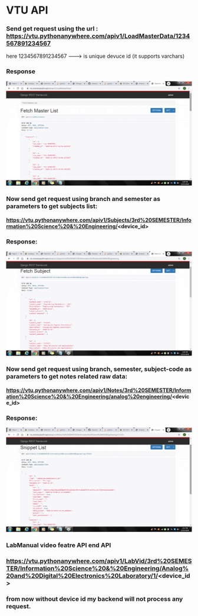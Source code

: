 
# VTU API
### Send get request using the url : https://vtu.pythonanywhere.com/apiv1/LoadMasterData/1234567891234567
here 1234567891234567 ---> is unique devuce id (it supports varchars)

### Response

![alt text](https://github.com/chandusanjith/VTU/blob/master/vtu1.png?raw=true)

### Now send get request using branch and semester as parameters to get subjects list:
#### https://vtu.pythonanywhere.com/apiv1/Subjects/3rd%20SEMESTER/Information%20Science%20&%20Engineering/<device_id>
### Response:
![alt text](https://github.com/chandusanjith/VTU/blob/master/vtu2.png?raw=true)

### Now send get request using branch, semester, subject-code as parameters to get notes related raw data:
#### https://vtu.pythonanywhere.com/apiv1/Notes/3rd%20SEMESTER/Information%20Science%20&%20Engineering/analog%20engineering/<device_id>

### Response:

![alt text](https://github.com/chandusanjith/VTU/blob/master/vtu3.png?raw=true)



### LabManual video featre API end API

### https://vtu.pythonanywhere.com/apiv1/LabVid/3rd%20SEMESTER/Information%20Science%20&%20Engineering/Analog%20and%20Digital%20Electronics%20Laboratory/1/<device_id>

### from now without device id my backend will not process any request.